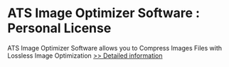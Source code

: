 # ATS Image Optimizer Software : Personal License
ATS Image Optimizer Software allows you to Compress Images Files with Lossless Image Optimization
[>> Detailed information](https://secure.shareit.com/shareit/product.html?productid=300773706&affiliateid=200057808)